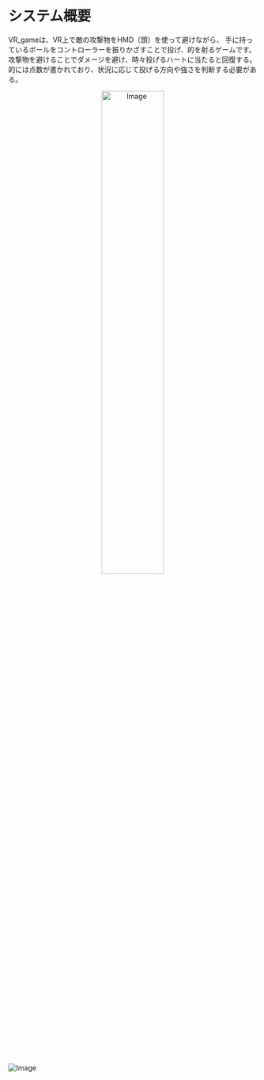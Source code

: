 # システム概要 
VR_gameは、VR上で敵の攻撃物をHMD（頭）を使って避けながら、
手に持っているボールをコントローラーを振りかざすことで投げ、的を射るゲームです。
攻撃物を避けることでダメージを避け、時々投げるハートに当たると回復する。
的には点数が書かれており、状況に応じて投げる方向や強さを判断する必要がある。

<figure style="text-align: center; margin: 0 auto;">
  <img src="https://github.com/user-attachments/assets/26e2cbc7-b296-43e1-b331-a1165b3efe84" alt="Image" style="display: block; margin: 0 auto; width: 50%;">
</figure>

![Image](https://github.com/user-attachments/assets/4af39c57-b0b6-475d-a8f4-4f6ebe30910b)

